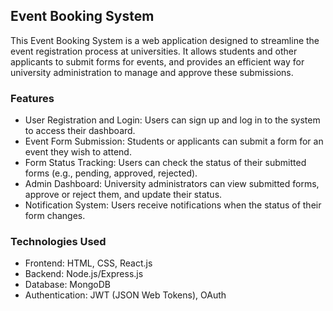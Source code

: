 **<h2>Event Booking System</h2>**

This Event Booking System is a web application designed to streamline the event registration process at universities. It allows students and other applicants to submit forms for events, and provides an efficient way for university administration to manage and approve these submissions.

**<h3>Features</h3>**

* User Registration and Login: Users can sign up and log in to the system to access their dashboard.
* Event Form Submission: Students or applicants can submit a form for an event they wish to attend.
* Form Status Tracking: Users can check the status of their submitted forms (e.g., pending, approved, rejected).
* Admin Dashboard: University administrators can view submitted forms, approve or reject them, and update their status.
* Notification System: Users receive notifications when the status of their form changes.


**<h3>Technologies Used</h3>**

* Frontend: HTML, CSS, React.js
* Backend: Node.js/Express.js
* Database: MongoDB
* Authentication: JWT (JSON Web Tokens), OAuth
